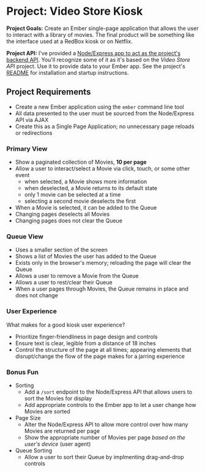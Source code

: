 # Project: Video Store Kiosk
__Project Goals:__ Create an Ember single-page application that allows the user to interact with a library of movies. The final product will be something like the interface used at a RedBox kiosk or on Netflix.

__Project API:__ I've provided a [Node/Express app to act as the project's backend API](https://github.com/Ada-C5/video-store-kiosk-api). You'll recognize some of it as it's based on the _Video Store API_ project. Use it to provide data to your Ember app. See the project's [README](https://github.com/Ada-C5/video-store-kiosk-api/blob/master/README.md) for installation and startup instructions.

## Project Requirements
- Create a new Ember application using the `ember` command line tool
- All data presented to the user must be sourced from the Node/Express API via AJAX
- Create this as a Single Page Application; no unnecessary page reloads or redirections

### Primary View
- Show a paginated collection of Movies, __10 per page__
- Allow a user to interact/select a Movie via click, touch, or some other event
  - when selected, a Movie shows more information
  - when deselected, a Movie returns to its default state
  - only 1 movie can be selected at a time
  - selecting a second movie deselects the first
- When a Movie is selected, it can be added to the Queue
- Changing pages deselects all Movies
- Changing pages does not clear the Queue

### Queue View
- Uses a smaller section of the screen
- Shows a list of Movies the user has added to the Queue
- Exists only in the browser's memory; reloading the page will clear the Queue
- Allows a user to remove a Movie from the Queue
- Allows a user to rest/clear their Queue
- When a user pages through Movies, the Queue remains in place and does not change

### User Experience
What makes for a good kiosk user experience?

- Prioritize finger-friendliness in page design and controls
- Ensure text is clear, legible from a distance of 18 inches
- Control the structure of the page at all times; appearing elements that disrupt/change the flow of the page makes for a jarring experience

### Bonus Fun
- Sorting
  - Add a `/sort` endpoint to the Node/Express API that allows users to sort the Movies for display
  - Add appropriate controls to the Ember app to let a user change how Movies are sorted
- Page Size
  - Alter the Node/Express API to allow more control over how many Movies are returned per page
  - Show the appropriate number of Movies per page _based on the user's device_ (user agent)
- Queue Sorting
  - Allow a user to sort their Queue by implmenting drag-and-drop controls
